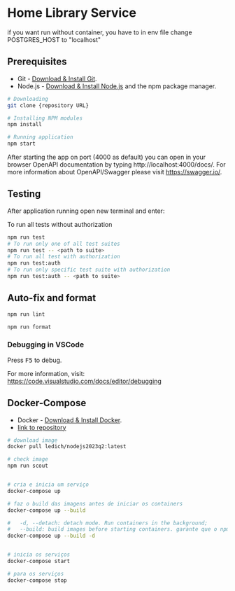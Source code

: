 # Home Library Service
if you want run without container, you have to in env file change POSTGRES_HOST to "localhost"

## Prerequisites

- Git - [Download & Install Git](https://git-scm.com/downloads).
- Node.js - [Download & Install Node.js](https://nodejs.org/en/download/) and the npm package manager.


```bash
# Downloading
git clone {repository URL}

# Installing NPM modules
npm install

# Running application
npm start
```

After starting the app on port (4000 as default) you can open
in your browser OpenAPI documentation by typing http://localhost:4000/docs/.
For more information about OpenAPI/Swagger please visit https://swagger.io/.

## Testing

After application running open new terminal and enter:

To run all tests without authorization

```bash
npm run test
# To run only one of all test suites
npm run test -- <path to suite>
# To run all test with authorization
npm run test:auth
# To run only specific test suite with authorization
npm run test:auth -- <path to suite>
```

## Auto-fix and format

```bash
npm run lint

npm run format
```


### Debugging in VSCode

Press <kbd>F5</kbd> to debug.

For more information, visit: https://code.visualstudio.com/docs/editor/debugging

## Docker-Compose
- Docker - [Download & Install Docker](https://www.docker.com/).
- [link to repository](https://hub.docker.com/repository/docker/ledich/nodejs2023q2/general)

```bash
# download image
docker pull ledich/nodejs2023q2:latest  
```
```bash
# check image
npm run scout
```



```bash

# cria e inicia um serviço
docker-compose up

# faz o build das imagens antes de iniciar os containers
docker-compose up --build

#   -d, --detach: detach mode. Run containers in the background;
#   --build: build images before starting containers. garante que o npm install rode novamente, durante o processo de build.
docker-compose up --build -d


# inicia os serviços
docker-compose start

# para os serviços
docker-compose stop

```
